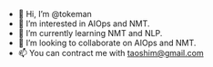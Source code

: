 - 👋 Hi, I’m @tokeman
- 👀 I’m interested in AIOps and NMT.
- 🌱 I’m currently learning NMT and NLP.
- 💞️ I’m looking to collaborate on AIOps and NMT.
- 📫 You can contract me with taoshim@gmail.com

<!---
tokeman/tokeman is a ✨ special ✨ repository because its `README.md` (this file) appears on your GitHub profile.
You can click the Preview link to take a look at your changes.
--->
